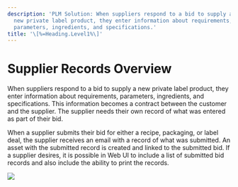 ```yaml
---
description: 'PLM Solution: When suppliers respond to a bid to supply a
  new private label product, they enter information about requirements,
  parameters, ingredients, and specifications.'
title: '\[%=Heading.Level1%\]'
---
```


Supplier Records Overview
=========================

When suppliers respond to a bid to supply a new private label product,
they enter information about requirements, parameters, ingredients, and
specifications. This information becomes a contract between the customer
and the supplier. The supplier needs their own record of what was
entered as part of their bid.

When a supplier submits their bid for either a recipe, packaging, or
label deal, the supplier receives an email with a record of what was
submitted. An asset with the submitted record is created and linked to
the submitted bid. If a supplier desires, it is possible in Web UI to
include a list of submitted bid records and also include the ability to
print the records.

![](../../../../Resources/Images/Solution%20Enablement/PLM/Supplier1.png)
